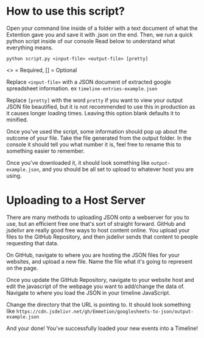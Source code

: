# How to use this script?

Open your command line inside of a folder with a text document of what the Extention gave you and save it with .json on the end.
Then, we run a quick python script inside of our console
Read below to understand what everything means.

``python script.py <input-file> <output-file> [pretty]``

<> = Required, [] = Optional

Replace ``<input-file>`` with a JSON document of extracted google spreadsheet information. ex ``timeline-entries-example.json``

Replace ``[pretty]`` with the word ``pretty`` if you want to view your output JSON file beautified, but it is not recommended to use this in production as it causes longer loading times. Leaving this option blank defaults it to minified.

Once you've used the script, some information should pop up about the outcome of your file.
Take the file generated from the output folder. In the console it should tell you what number it is, feel free to rename this to something easier to remember.

Once you've downloaded it, it should look something like ``output-example.json``, and you should be all set to upload to whatever host you are using.

# Uploading to a Host Server

There are many methods to uploading JSON onto a webserver for you to use, but an efficient free one that's sort of straight forward. GitHub and jsdelivr are really good free ways to host content online. You upload your files to the GitHub Repository, and then jsdelivr sends that content to people requesting that data.

On GitHub, navigate to where you are hosting the JSON files for your websites, and upload a new file. Name the file what it's going to represent on the page.

Once you update the GitHub Repository, navigate to your website host and edit the javascript of the webpage you want to add/change the data of. Navigate to where you load the JSON in your timeline JavaScript.

Change the directory that the URL is pointing to. It should look something like `https://cdn.jsdelivr.net/gh/Emmetion/googlesheets-to-json/output-example.json`

And your done! You've successfully loaded your new events into a Timeline!